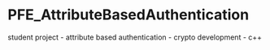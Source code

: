 # PFE_AttributeBasedAuthentication
student project - attribute based authentication - crypto development - c++
